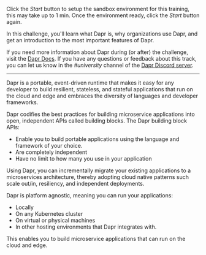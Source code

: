 Click the *Start* button to setup the sandbox environment for this training, this may take up to 1 min. Once the environment ready, click the *Start* button again.

In this challenge, you'll learn what Dapr is, why organizations use Dapr, and get an introduction to the most important features of Dapr.

If you need more information about Dapr during (or after) the challenge, visit the [Dapr Docs](https://docs.dapr.io/concepts/overview/). If you have any questions or feedback about this track, you can let us know in the *#university* channel of the [Dapr Discord server](https://bit.ly/dapr-discord).

---

Dapr is a portable, event-driven runtime that makes it easy for any developer to build resilient, stateless, and stateful applications that run on the cloud and edge and embraces the diversity of languages and developer frameworks.

Dapr codifies the best practices for building microservice applications into open, independent APIs called building blocks. The Dapr building block APIs:

- Enable you to build portable applications using the language and framework of your choice.
- Are completely independent
- Have no limit to how many you use in your application

Using Dapr, you can incrementally migrate your existing applications to a microservices architecture, thereby adopting cloud native patterns such scale out/in, resiliency, and independent deployments.

Dapr is platform agnostic, meaning you can run your applications:

- Locally
- On any Kubernetes cluster
- On virtual or physical machines
- In other hosting environments that Dapr integrates with.

This enables you to build microservice applications that can run on the cloud and edge.